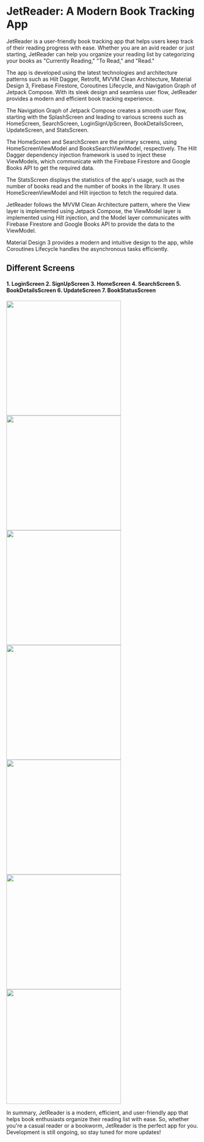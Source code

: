 # JetReader: A Modern Book Tracking App
JetReader is a user-friendly book tracking app that helps users keep track of their reading progress with ease. Whether you are an avid reader or just starting, JetReader can help you organize your reading list by categorizing your books as "Currently Reading," "To Read," and "Read."

The app is developed using the latest technologies and architecture patterns such as Hilt Dagger, Retrofit, MVVM Clean Architecture, Material Design 3, Firebase Firestore, Coroutines Lifecycle, and Navigation Graph of Jetpack Compose. With its sleek design and seamless user flow, JetReader provides a modern and efficient book tracking experience.

The Navigation Graph of Jetpack Compose creates a smooth user flow, starting with the SplashScreen and leading to various screens such as HomeScreen, SearchScreen, LoginSignUpScreen, BookDetailsScreen, UpdateScreen, and StatsScreen.

The HomeScreen and SearchScreen are the primary screens, using HomeScreenViewModel and BooksSearchViewModel, respectively. The Hilt Dagger dependency injection framework is used to inject these ViewModels, which communicate with the Firebase Firestore and Google Books API to get the required data.

The StatsScreen displays the statistics of the app's usage, such as the number of books read and the number of books in the library. It uses HomeScreenViewModel and Hilt injection to fetch the required data.

JetReader follows the MVVM Clean Architecture pattern, where the View layer is implemented using Jetpack Compose, the ViewModel layer is implemented using Hilt injection, and the Model layer communicates with Firebase Firestore and Google Books API to provide the data to the ViewModel.

Material Design 3 provides a modern and intuitive design to the app, while Coroutines Lifecycle handles the asynchronous tasks efficiently.




## Different Screens
#### 1. LoginScreen 2. SignUpScreen 3. HomeScreen 4. SearchScreen 5. BookDetailsScreen 6. UpdateScreen 7. BookStatusScreen
<img class="image" src="https://raw.githubusercontent.com/manish381364/JetReader/master/app/src/main/res/drawable/login_screen.png" width="300"/>  <img src="https://raw.githubusercontent.com/manish381364/JetReader/master/app/src/main/res/drawable/signup_screen.png" width="300"/> <img src="https://raw.githubusercontent.com/manish381364/JetReader/master/app/src/main/res/drawable/home_screen.png" width="300"/> <img src="https://raw.githubusercontent.com/manish381364/JetReader/master/app/src/main/res/drawable/search_screen.png" width="300"/> <img src="https://raw.githubusercontent.com/manish381364/JetReader/master/app/src/main/res/drawable/book_deatils_screen.png" width="300"/>  <img src="https://raw.githubusercontent.com/manish381364/JetReader/master/app/src/main/res/drawable/update_screen.png" width="300"/>  <img src="https://raw.githubusercontent.com/manish381364/JetReader/master/app/src/main/res/drawable/book_status_screen.png" width="300"/>


In summary, JetReader is a modern, efficient, and user-friendly app that helps book enthusiasts organize their reading list with ease. So, whether you're a casual reader or a bookworm, JetReader is the perfect app for you. Development is still ongoing, so stay tuned for more updates!

